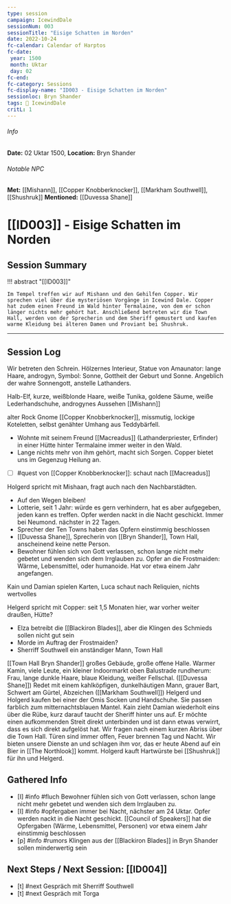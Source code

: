 ```yaml
---
type: session
campaign: IcewindDale
sessionNum: 003
sessionTitle: "Eisige Schatten im Norden"
date: 2022-10-24
fc-calendar: Calendar of Harptos
fc-date:
 year: 1500
 month: Uktar
 day: 02
fc-end:
fc-category: Sessions
fc-display-name: "ID003 - Eisige Schatten im Norden"
sessionloc: Bryn Shander
tags: 📅 IcewindDale
critL: 1
---
```

###### Info
**Date:** 02 Uktar 1500, **Location:** Bryn Shander

###### Notable NPC
**Met:** [[Mishann]], [[Copper Knobberknocker]], [[Markham Southwell]], [[Shushruk]]
**Mentioned:** [[Duvessa Shane]]

# [[ID003]] - Eisige Schatten im Norden
## Session Summary
!!! abstract "[[ID003]]"

    Im Tempel treffen wir auf Mishann und den Gehilfen Copper. Wir sprechen viel über die mysteriösen Vorgänge in Icewind Dale. Copper hat zudem einen Freund im Wald hinter Termalaine, von dem er schon länger nichts mehr gehört hat. Anschließend betreten wir die Town Hall, werden von der Sprecherin und dem Sheriff gemustert und kaufen warme Kleidung bei älteren Damen und Proviant bei Shushruk.

---

## Session Log
Wir betreten den Schrein. Hölzernes Interieur, Statue von Amaunator: lange Haare, androgyn, Symbol: Sonne, Gottheit der Geburt und Sonne. Angeblich der wahre Sonnengott, anstelle Lathanders. 

Halb-Elf, kurze, weißblonde Haare, weiße Tunika, goldene Säume, weiße Lederhandschuhe, androgynes Aussehen [[Mishann]]

alter Rock Gnome [[Copper Knobberknocker]], missmutig, lockige Koteletten, selbst genähter Umhang aus Teddybärfell.
- Wohnte mit seinem Freund [[Macreadus]] (Lathanderpriester, Erfinder) in einer Hütte hinter Termalaine immer weiter in den Wald.
- Lange nichts mehr von ihm gehört, macht sich Sorgen. Copper bietet uns im Gegenzug Heilung an.

- [ ] #quest von [[Copper Knobberknocker]]: schaut nach [[Macreadus]]

Holgerd spricht mit Mishaan, fragt auch nach den Nachbarstädten. 

- Auf den Wegen bleiben! 
- Lotterie, seit 1 Jahr: würde es gern verhindern, hat es aber aufgegeben, jeden kann es treffen. Opfer werden nackt in die Nacht geschickt. Immer bei Neumond. nächster in 22 Tagen.
- Sprecher der Ten Towns haben das Opfern einstimmig beschlossen
- [[Duvessa Shane]], Sprecherin von [[Bryn Shander]], Town Hall, anscheinend keine nette Person.
- Bewohner fühlen sich von Gott verlassen, schon lange nicht mehr gebetet und wenden sich dem Irrglauben zu. Opfer an die Frostmaiden: Wärme, Lebensmittel, oder humanoide. Hat vor etwa einem Jahr angefangen.

Kain und Damian spielen Karten, Luca schaut nach Reliquien, nichts wertvolles

Helgerd spricht mit Copper: seit 1,5 Monaten hier, war vorher weiter draußen, Hütte?

- Elza betreibt die [[Blackiron Blades]], aber die Klingen des Schmieds sollen nicht gut sein
- Morde im Auftrag der Frostmaiden?
- Sherriff Southwell ein anständiger Mann, Town Hall

[[Town Hall Bryn Shander]]
großes Gebäude, große offene Halle. Warmer Kamin, viele Leute, ein kleiner Indoormarkt
oben Balustrade rundherum: 
Frau, lange dunkle Haare, blaue Kleidung, weißer Fellschal. ([[Duvessa Shane]]) Redet mit einem kahlköpfigen, dunkelhäutigen Mann, grauer Bart, Schwert am Gürtel, Abzeichen ([[Markham Southwell]])
Helgerd und Holgerd kaufen bei einer der Omis Socken und Handschuhe. Sie passen farblich zum mitternachtsblauen Mantel. Kain zieht Damian wiederholt eins über die Rübe, kurz darauf taucht der Sheriff hinter uns auf. Er möchte einen aufkommenden Streit direkt unterbinden und ist dann etwas verwirrt, dass es sich direkt aufgelöst hat. Wir fragen nach einem kurzen Abriss über die Town Hall.
Türen sind immer offen, Feuer brennen Tag und Nacht. Wir bieten unsere Dienste an und schlagen ihm vor, das er heute Abend auf ein Bier in [[The Northlook]] kommt.
Holgerd kauft Hartwürste bei [[Shushruk]] für ihn und Helgerd.

## Gathered Info
- [I] #info #fluch Bewohner fühlen sich von Gott verlassen, schon lange nicht mehr gebetet und wenden sich dem Irrglauben zu.
- [I] #info #opfergaben immer bei Nacht, nächster am 24 Uktar. Opfer werden nackt in die Nacht geschickt. [[Council of Speakers]] hat die Opfergaben (Wärme, Lebensmittel, Personen) vor etwa einem Jahr einstimmig beschlossen
- [p] #info #rumors Klingen aus der [[Blackiron Blades]] in Bryn Shander sollen minderwertig sein

## Next Steps / Next Session: [[ID004]]
- [t] #next Gespräch mit Sherriff Southwell
- [t] #next Gespräch mit Torga
